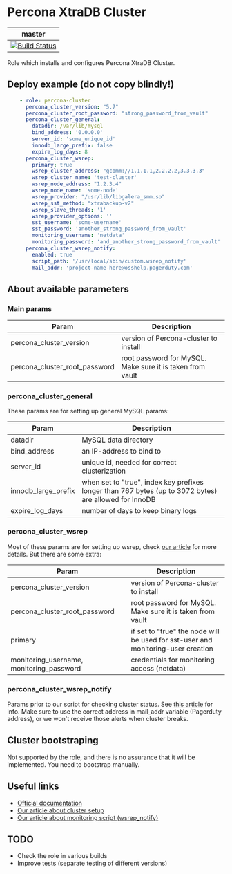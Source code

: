 # Percona XtraDB Cluster

| master |
| -------- |
| [![Build Status](https://drone.osshelp.ru/api/badges/ansible/percona-cluster/status.svg)](https://drone.osshelp.ru/ansible/percona-cluster) |

Role which installs and configures Percona XtraDB Cluster.

## Deploy example (do not copy blindly!)

```yaml
    - role: percona-cluster
      percona_cluster_version: "5.7"
      percona_cluster_root_password: "strong_password_from_vault"
      percona_cluster_general:
        datadir: /var/lib/mysql
        bind_address: '0.0.0.0'
        server_id: 'some_unique_id'
        innodb_large_prefix: false
        expire_log_days: 8
      percona_cluster_wsrep:
        primary: true
        wsrep_cluster_address: "gcomm://1.1.1.1,2.2.2.2,3.3.3.3"
        wsrep_cluster_name: 'test-cluster'
        wsrep_node_address: "1.2.3.4"
        wsrep_node_name: 'some-node'
        wsrep_provider: "/usr/lib/libgalera_smm.so"
        wsrep_sst_method: "xtrabackup-v2"
        wsrep_slave_threads: '1'
        wsrep_provider_options: ''
        sst_username: 'some-username'
        sst_password: 'another_strong_password_from_vault'
        monitoring_username: 'netdata'
        monitoring_password: 'and_another_strong_password_from_vault'
      percona_cluster_wsrep_notify:
        enabled: true
        script_path: '/usr/local/sbin/custom.wsrep_notify'
        mail_addr: 'project-name-here@osshelp.pagerduty.com'
```

## About available parameters

### Main params

| Param | Description |
| -------- | -------- |
| percona_cluster_version | version of Percona-cluster to install|
| percona_cluster_root_password | root password for MySQL. Make sure it is taken from vault|

### percona_cluster_general

These params are for setting up general MySQL params:

| Param | Description |
| -------- | -------- |
| datadir | MySQL data directory |
| bind_address | an IP-address to bind to |
| server_id | unique id, needed for correct clusterization |
| innodb_large_prefix | when set to "true", index key prefixes longer than 767 bytes (up to 3072 bytes) are allowed for InnoDB |
| expire_log_days | number of days to keep binary logs |

### percona_cluster_wsrep

Most of these params are for setting up wsrep, check [our article](https://oss.help/kb278) for more details. But there are some extra:

| Param | Description |
| -------- | -------- |
| percona_cluster_version | version of Percona-cluster to install |
| percona_cluster_root_password | root password for MySQL. Make sure it is taken from vault |
| primary | if set to "true" the node will be used for sst-user and monitoring-user creation |
| monitoring_username, monitoring_password | credentials for monitoring access (netdata) |

### percona_cluster_wsrep_notify

Params prior to our script for checking cluster status. See [this article](https://oss.help/kb2176) for info. Make sure to use the correct address in mail_addr variable (Pagerduty address), or we won't receive those alerts when cluster breaks.

## Cluster bootstraping

Not supported by the role, and there is no assurance that it will be implemented. You need to bootstrap manually.

## Useful links

- [Official documentation](https://www.percona.com/software/documentation)
- [Our article about cluster setup](https://oss.help/kb278)
- [Our article about monitoring script (wsrep_notify)](https://oss.help/kb2176)

## TODO

- Check the role in various builds
- Improve tests (separate testing of different versions)
